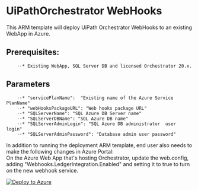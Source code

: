 # UiPathOrchestrator WebHooks

This ARM template will deploy UiPath Orchestrator WebHooks to an existing WebApp in Azure.

## Prerequisites: 
        ⋅⋅* Existing WebApp, SQL Server DB and licensed Orchestrator 20.x.

## Parameters
        ⋅⋅* "servicePlanName":  "Existing name of the Azure Service PlanName"
        ⋅⋅* "webHooksPackageURL": "Web hooks package URL"
        ⋅⋅* "SQLServerName": "SQL Azure DB Server name"
        ⋅⋅* "SQLServerDBName": "SQL Azure DB name"
        ⋅⋅* "SQLServerAdminLogin": "SQL Azure DB administrator  user login"
        ⋅⋅* "SQLServerAdminPassword": "Database admin user password"

In addition to running the deployment ARM template, end user also needs to make the following changes in Azure Portal:
    </br> On the Azure Web App that's hosting Orchestrator, update the web.config, adding "Webhooks.LedgerIntegration.Enabled" and setting it to true to turn on the new webhook service.



[![Deploy to Azure](https://azuredeploy.net/deploybutton.png)](https://portal.azure.com/#create/Microsoft.Template/uri/https%3A%2F%2Fraw.githubusercontent.com%2FUiPath%2FInfrastructure%2Fmaster%2FAzure%2FOrchestrator%2FPaaS%2FWebHooks%2Fazuredeploy.json)
